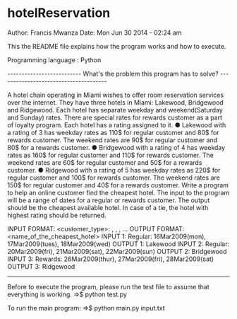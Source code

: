 hotelReservation
================
Author: Francis Mwanza
Date: Mon Jun 30 2014 - 02:24 am

This the README file explains how the program works and how to execute.

Programming language : Python


-------------------------- What's the problem this program has to solve? --------------------------------------

A hotel chain operating in Miami wishes to offer room reservation services over the internet. 
They have three hotels in Miami: Lakewood, Bridgewood and Ridgewood. Each hotel has 
separate weekday and weekend(Saturday and Sunday) rates. There are special rates for 
rewards customer as a part of loyalty program. Each hotel has a rating assigned to it.
● Lakewood with a rating of 3 has weekday rates as 110$ for regular customer and 80$ 
for rewards customer. The weekend rates are 90$ for regular customer and 80$ for a 
rewards customer.
● Bridgewood with a rating of 4 has weekday rates as 160$ for regular customer and 110$ 
for rewards customer. The weekend rates are 60$ for regular customer and 50$ for a 
rewards customer.
● Ridgewood with a rating of 5 has weekday rates as 220$ for regular customer and 100$ 
for rewards customer. The weekend rates are 150$ for regular customer and 40$ for a 
rewards customer.
Write a program to help an online customer find the cheapest hotel.
The input to the program will be a range of dates for a regular or rewards customer. The output should be the cheapest available hotel. In case of a tie, the hotel with highest rating should be returned.

INPUT FORMAT:
<customer_type>: <date1>, <date2>, <date3>, ...
OUTPUT FORMAT:
<name_of_the_cheapest_hotel>
INPUT 1:
Regular: 16Mar2009(mon), 17Mar2009(tues), 18Mar2009(wed)
OUTPUT 1:
Lakewood
INPUT 2:
Regular: 20Mar2009(fri), 21Mar2009(sat), 22Mar2009(sun)
OUTPUT 2:
Bridgewood
INPUT 3:
Rewards: 26Mar2009(thur), 27Mar2009(fri), 28Mar2009(sat)
OUTPUT 3:
Ridgewood

-------------------------------------------------------------------------------------------------------------------


Before to execute the program, please run the test file to assume that everything is working.
=>$ python test.py

To run the main program:
=>$ python main.py input.txt

